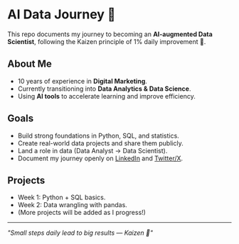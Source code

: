 # AI Data Journey 🚀

This repo documents my journey to becoming an **AI-augmented Data Scientist**, following the Kaizen principle of 1% daily improvement 🌱.

## About Me
- 10 years of experience in **Digital Marketing**.
- Currently transitioning into **Data Analytics & Data Science**.
- Using **AI tools** to accelerate learning and improve efficiency.

## Goals
- Build strong foundations in Python, SQL, and statistics.
- Create real-world data projects and share them publicly.
- Land a role in data (Data Analyst → Data Scientist).
- Document my journey openly on [LinkedIn](https://www.linkedin.com/in/sergio-aragon-profile/) and [Twitter/X](https://x.com/Serge_239).

## Projects
- Week 1: Python + SQL basics.
- Week 2: Data wrangling with pandas.
- (More projects will be added as I progress!)

---

*"Small steps daily lead to big results — Kaizen 🌱"*
